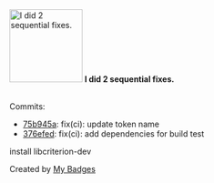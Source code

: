 <img src="https://my-badges.github.io/my-badges/fix-2.png" alt="I did 2 sequential fixes." title="I did 2 sequential fixes." width="128">
<strong>I did 2 sequential fixes.</strong>
<br><br>

Commits:

- <a href="https://github.com/Neptunium931/nCook/commit/75b945a3882ff9094c8e537d868fc489634da4bb">75b945a</a>: fix(ci): update token name
- <a href="https://github.com/Neptunium931/nCook/commit/376efedf9e4058f6d1ee32bcc47b2765c8691952">376efed</a>: fix(ci): add dependencies for build test

install libcriterion-dev


Created by <a href="https://github.com/my-badges/my-badges">My Badges</a>